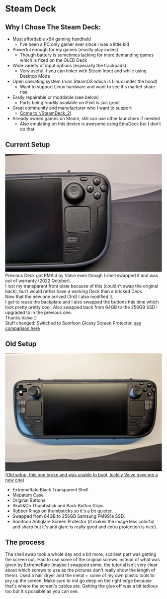 # Steam Deck

## Why I Chose The Steam Deck:
- Most affordable x64 gaming handheld
    - I've been a PC only gamer ever since I was a little kid
- Powerful enough for my games (mostly play indies)
    - Though battery is sometimes lacking for more demanding games which is fixed on the OLED Deck
- Wide variety of input options (especially the trackpads)
    - Very useful if you can tinker with Steam Input and while using Desktop Mode
- Open operating system (runs SteamOS which is Linux under the hood)
    - Want to support Linux hardware and want to see it's market share rise
- Easily repairable or moddable (see below)
    - Parts being readily available on iFixit is just great
- Great community and manufacturer who I want to support
    - [Come to r/SteamDeck_2!](https://www.reddit.com/r/SteamDeck_2)
- Already owned games on Steam, still can use other launchers if needed
    - Also emulating on this device is awesome using EmuDeck but I don't do that

## Current Setup
![New Modded Steam Deck](../images/Steam_Deck/PXL_20240204_171112056.jpg)
Previous Deck got RMA'd by Valve even though I shell swapped it and was out of warranty (2022 October).  
I lost my transparent front plate because of this (couldn't swap the original back), but I would rather have a working Deck than a bricked Deck.  
Now that the new one arrived (3rd) I also modified it.  
I get to reuse the backplate and I also swapped the buttons this time which look pretty pretty cool. Also swapped back from 64GB to the 256GB SSD I upgraded to in the previous one.  
Thanks Valve :)  
Stuff changed: Switched to Somfoon Glossy Screen Protector, [see comparison here](https://www.reddit.com/r/SteamDeck_2/comments/1bbhsdg/antiglare_glossy_screen_protectors_comparison/)

## Old Setup
![Old Modded Steam Deck](../images/Steam_Deck/PXL_20231224_115010532.jpg)
[(Old setup, this one broke and was unable to boot, luckily Valve gave me a new one)](https://www.reddit.com/r/SteamDeck/comments/19aklxn/cant_get_my_deck_to_boot_or_display_anything/)
- ExtremeRate Black Transparent Shell 
- Mepatem Case 
- Original Buttons
- Skull&Co Thumbstick and Back Button Grips. 
- Rubber Rings on thumbsticks so it's a bit quieter. 
- Swapped from 64GB to 256GB Samsung PM991a SSD. 
- Somfoon Antiglare Screen Protector (it makes the image less colorful and sharp but it's anti glare is really good and extra protection is nice).

## The process

The shell swap took a whole day and a bit more, scariest part was getting the screen out. Had to use some of the original screws instead of what was given by ExtremeRate (maybe I swapped some, the tutorial isn't very clear about which screws to use as the pictures don't really show the length of them). Used a hair dryer and the metal + some of my own plastic tools to pry up the screen. Make sure to not go deep on the right edge because that's where the screen's cables are. Getting the glue off was a bit tedious too but it's possible as you can see.